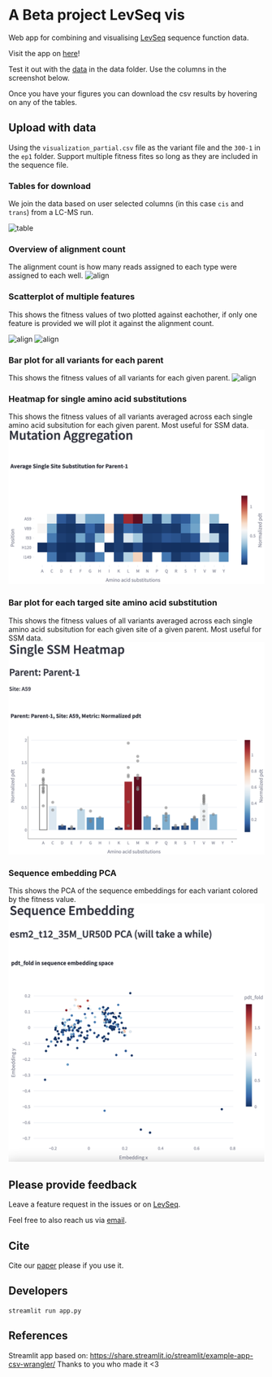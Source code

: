 # A Beta project LevSeq vis

Web app for combining and visualising [LevSeq](https://github.com/fhalab/LevSeq) sequence function data.

Visit the app on [here](https://levseqdb.streamlit.app/)!

Test it out with the [data](data/) in the data folder. Use the columns in the screenshot below. 

Once you have your figures you can download the csv results by hovering on any of the tables.

## Upload with data

Using the `visualization_partial.csv` file as the variant file and the `300-1` in the `ep1` folder.
Support multiple fitness fites so long as they are included in the sequence file.

### Tables for download
We join the data based on user selected columns (in this case `cis` and `trans`) from a LC-MS run.

![table](images/table.png)

### Overview of alignment count
The alignment count is how many reads assigned to each type were assigned to each well.
![align](images/alignment_count.png)

### Scatterplot of multiple features
This shows the fitness values of two plotted against eachother, if only one feature is provided we will plot it against 
the alignment count.

![align](images/cis_trans.png)
![align](images/single_feature.png)


### Bar plot for all variants for each parent
This shows the fitness values of all variants for each given parent.
![align](images/avg_parent.png)

### Heatmap for single amino acid substitutions
This shows the fitness values of all variants averaged across each single amino acid subsitution for each given parent. Most useful for SSM data.
![align](images/avg_parent_sub.png)

### Bar plot for each targed site amino acid substitution
This shows the fitness values of all variants averaged across each single amino acid subsitution for each given site of a given parent. Most useful for SSM data.
![align](images/ssm_per_site.png)

### Sequence embedding PCA
This shows the PCA of the sequence embeddings for each variant colored by the fitness value.
![align](images/emb_pca.png)

## Please provide feedback
Leave a feature request in the issues or on [LevSeq](https://github.com/fhalab/LevSeq).

Feel free to also reach us via [email](mailto:levseqdb@gmail.com). 

## Cite
Cite our [paper](https://doi.org/10.1101/2024.09.04.611255) please if you use it.

## Developers

```
streamlit run app.py
```

## References
Streamlit app based on: https://share.streamlit.io/streamlit/example-app-csv-wrangler/
Thanks to you who made it <3 